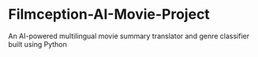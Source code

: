 # Filmception-AI-Movie-Project
An AI-powered multilingual movie summary translator and genre classifier built using Python
